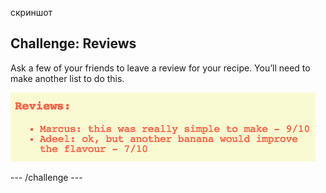 скриншот

## Challenge: Reviews

Ask a few of your friends to leave a review for your recipe. You’ll need to make another list to do this.

![скриншот](images/recipe-reviews.png)

\--- /challenge \---